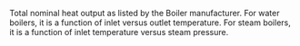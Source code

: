 ﻿Total nominal heat output as listed by the Boiler manufacturer. For water boilers, it is a function of inlet versus outlet temperature. For steam boilers, it is a function of inlet temperature versus steam pressure.

